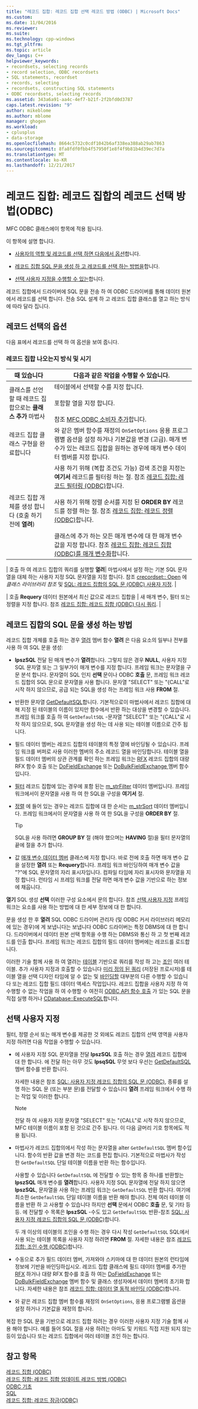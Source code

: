 ```yaml
---
title: "레코드 집합: 레코드 집합 선택 레코드 방법 (ODBC) | Microsoft Docs"
ms.custom: 
ms.date: 11/04/2016
ms.reviewer: 
ms.suite: 
ms.technology: cpp-windows
ms.tgt_pltfrm: 
ms.topic: article
dev_langs: C++
helpviewer_keywords:
- recordsets, selecting records
- record selection, ODBC recordsets
- SQL statements, recordset
- records, selecting
- recordsets, constructing SQL statements
- ODBC recordsets, selecting records
ms.assetid: 343a6a91-aa4c-4ef7-b21f-2f2bfd0d3787
caps.latest.revision: "9"
author: mikeblome
ms.author: mblome
manager: ghogen
ms.workload:
- cplusplus
- data-storage
ms.openlocfilehash: 8664c5732c0cdf1042b6af338ea388ab29ab7863
ms.sourcegitcommit: 8fa8fdf0fbb4f57950f1e8f4f9b81b4d39ec7d7a
ms.translationtype: MT
ms.contentlocale: ko-KR
ms.lasthandoff: 12/21/2017
---
```

# <a name="recordset-how-recordsets-select-records-odbc"></a>레코드 집합: 레코드 집합의 레코드 선택 방법(ODBC)
MFC ODBC 클래스에이 항목에 적용 됩니다.  
  
 이 항목에 설명 합니다.  
  
-   [사용자의 역할 및 레코드를 선택 하면 다음에서 옵션](#_core_your_options_in_selecting_records)합니다.  
  
-   [레코드 집합 SQL 문을 생성 하 고 레코드를 선택 하는 방법을](#_core_how_a_recordset_constructs_its_sql_statement)합니다.  
  
-   [선택 사용자 지정을 수행할 수 있는](#_core_customizing_the_selection)합니다.  
  
 레코드 집합에서 드라이버에 SQL 문을 전송 하 여 ODBC 드라이버를 통해 데이터 원본에서 레코드를 선택 합니다. 전송 SQL 설계 하 고 레코드 집합 클래스를 열고 하는 방식에 따라 달라 집니다.  
  
##  <a name="_core_your_options_in_selecting_records"></a>레코드 선택의 옵션  
 다음 표에서 레코드를 선택 하 여 옵션을 보여 줍니다.  
  
### <a name="how-and-when-you-can-affect-a-recordset"></a>레코드 집합 나오는지 방식 및 시기  
  
|때 있습니다|다음과 같은 작업을 수행할 수 있습니다.|  
|--------------|-------------|  
|클래스를 선언할 때 레코드 집합으로는 **클래스 추가** 마법사|테이블에서 선택할 수를 지정 합니다.<br /><br /> 포함할 열을 지정 합니다.<br /><br /> 참조 [MFC ODBC 소비자 추가](../../mfc/reference/adding-an-mfc-odbc-consumer.md)합니다.|  
|레코드 집합 클래스 구현을 완료합니다|와 같은 멤버 함수를 재정의 `OnSetOptions` 응용 프로그램별 옵션을 설정 하거나 기본값을 변경 (고급). 매개 변수가 있는 레코드 집합을 원하는 경우에 매개 변수 데이터 멤버를 지정 합니다.|  
|레코드 집합 개체를 생성 합니다 (호출 하기 전에 **열려**)|사용 하기 위해 (복합 조건도 가능) 검색 조건을 지정는 **여기서** 레코드를 필터링 하는 절. 참조 [레코드 집합: 레코드 필터링 (ODBC)](../../data/odbc/recordset-filtering-records-odbc.md)합니다.<br /><br /> 사용 하기 위해 정렬 순서를 지정 된 **ORDER BY** 레코드를 정렬 하는 절. 참조 [레코드 집합: 레코드 정렬 (ODBC)](../../data/odbc/recordset-sorting-records-odbc.md)합니다.<br /><br /> 클래스에 추가 하는 모든 매개 변수에 대 한 매개 변수 값을 지정 합니다. 참조 [레코드 집합: 레코드 집합 (ODBC)를 매개 변수화](../../data/odbc/recordset-parameterizing-a-recordset-odbc.md)합니다.|  

| 호출 하 여 레코드 집합의 쿼리를 실행할 **열려**| 마법사에서 설정 하는 기본 SQL 문자열을 대체 하는 사용자 지정 SQL 문자열을 지정 합니다. 참조 [crecordset:: Open](../../mfc/reference/crecordset-class.md#open) 에 *클래스 라이브러리 참조* 및 [SQL: 레코드 집합의 SQL 문 (ODBC) 사용자 지정](../../data/odbc/sql-customizing-your-recordsets-sql-statement-odbc.md). |  

| 호출 **Requery** 데이터 원본에서 최신 값으로 레코드 집합을 | 새 매개 변수, 필터 또는 정렬을 지정 합니다. 참조 [레코드 집합: 레코드 집합 (ODBC) 다시 쿼리](../../data/odbc/recordset-requerying-a-recordset-odbc.md). |  
  
##  <a name="_core_how_a_recordset_constructs_its_sql_statement"></a>레코드 집합의 SQL 문을 생성 하는 방법  
 레코드 집합 개체를 호출 하는 경우 [열려](../../mfc/reference/crecordset-class.md#open) 멤버 함수 **열려** 은 다음 요소의 일부나 전부를 사용 하 여 SQL 문을 생성:  
  
-   **lpszSQL** 전달 된 매개 변수가 **열려**합니다. 그렇지 않은 경우 **NULL**, 사용자 지정 SQL 문자열 또는 그 일부가이 매개 변수를 지정 합니다. 프레임 워크는 문자열을 구문 분석 합니다. 문자열이 SQL 인지 **선택** 문이나 ODBC **호출** 문, 프레임 워크 레코드 집합의 SQL 문으로 문자열을 사용 합니다. 문자열 "SELECT" 또는 "{CALL"로 시작 하지 않으므로, 공급 되는 SQL을 생성 하는 프레임 워크 사용 **FROM** 절.  
  
-   반환한 문자열 [GetDefaultSQL](../../mfc/reference/crecordset-class.md#getdefaultsql)합니다. 기본적으로이 마법사에서 레코드 집합에 대해 지정 된 테이블의 이름이 있지만 함수에서 반환 하는 대상을 변경할 수 있습니다. 프레임 워크를 호출 하 여 `GetDefaultSQL` -문자열 "SELECT" 또는 "{CALL"로 시작 하지 않으므로, SQL 문자열을 생성 하는 데 사용 되는 테이블 이름으로 간주 됩니다.  
  

-   필드 데이터 멤버는 레코드 집합의 테이블의 특정 열에 바인딩될 수 있습니다. 프레임 워크를 버퍼로 사용 이러한 멤버의 주소 레코드 열을 바인딩합니다. 테이블 열을 필드 데이터 멤버의 상관 관계를 확인 하는 프레임 워크는 [RFX](../../data/odbc/record-field-exchange-using-rfx.md) 레코드 집합의 대량 RFX 함수 호출 또는 [DoFieldExchange](../../mfc/reference/crecordset-class.md#dofieldexchange) 또는 [DoBulkFieldExchange ](../../mfc/reference/crecordset-class.md#dofieldexchange) 멤버 함수입니다.  
  
-   [필터](../../data/odbc/recordset-filtering-records-odbc.md) 레코드 집합에 있는 경우에 포함 된는 [m_strFilter](../../mfc/reference/crecordset-class.md#m_strfilter) 데이터 멤버입니다. 프레임 워크에서이 문자열을 사용 하 여 한 SQL을 구성을 **여기서** 절.  
  
-   [정렬](../../data/odbc/recordset-sorting-records-odbc.md) 에 들어 있는 경우는 레코드 집합에 대 한 순서는 [m_strSort](../../mfc/reference/crecordset-class.md#m_strsort) 데이터 멤버입니다. 프레임 워크에서이 문자열을 사용 하 여 한 SQL을 구성을 **ORDER BY** 절.  

  
    > [!TIP]
    >  SQL을 사용 하려면 **GROUP BY** 절 (해야 했으며는 **HAVING** 절)을 필터 문자열의 끝에 절을 추가 합니다.  
  
-   값 [매개 변수 데이터 멤버](../../data/odbc/recordset-parameterizing-a-recordset-odbc.md) 클래스에 지정 합니다. 바로 전에 호출 하면 매개 변수 값을 설정한 **열려** 또는 **Requery**합니다. 프레임 워크 바인딩하여 매개 변수 값을 "?"에 SQL 문자열의 자리 표시자입니다. 컴파일 타임에 자리 표시자와 문자열을 지정 합니다. 런타임 시 프레임 워크를 전달 하면 매개 변수 값을 기반으로 하는 정보에 채웁니다.  
  
 **열기** SQL 생성 **선택** 이러한 구성 요소에서 문의 합니다. 참조 [선택 사용자 지정](#_core_customizing_the_selection) 프레임 워크는 요소를 사용 하는 방법에 대 한 세부 정보에 대 한 합니다.  
  
 문을 생성 한 후 **열려** SQL ODBC 드라이버 관리자 (및 ODBC 커서 라이브러리 메모리에 있는 경우)에 게 보냅니다는 보냅니다 ODBC 드라이버는 특정 DBMS에 대 한 합니다. 드라이버에서 데이터 원본 선택 항목을 수행 하는 DBMS와 통신 하 고 첫 번째 레코드를 인출 합니다. 프레임 워크는 레코드 집합의 필드 데이터 멤버에는 레코드를 로드합니다.  
  
 이러한 기술 함께 사용 하 여 열려는 [테이블](../../data/odbc/recordset-declaring-a-class-for-a-table-odbc.md) 기반으로 쿼리를 작성 하 고는 [조인](../../data/odbc/recordset-performing-a-join-odbc.md) 여러 테이블. 추가 사용자 지정과 호출할 수 있습니다 [미리 정의 된 쿼리](../../data/odbc/recordset-declaring-a-class-for-a-predefined-query-odbc.md) (저장된 프로시저)를 테이블 열을 선택 디자인 타임에 알 수 없는 및 [바인딩할](../../data/odbc/recordset-dynamically-binding-data-columns-odbc.md) 대부분의 다른 수행할 수 있습니다 또는 레코드 집합 필드 데이터 액세스 작업입니다. 레코드 집합을 사용자 지정 하 여 수행할 수 없는 작업을 하 여 수행할 수 여전히 [ODBC API 함수 호출](../../data/odbc/odbc-calling-odbc-api-functions-directly.md) 가 있는 SQL 문을 직접 실행 하거나 [CDatabase::ExecuteSQL](../../mfc/reference/cdatabase-class.md#executesql)합니다.  
  
##  <a name="_core_customizing_the_selection"></a>선택 사용자 지정  
 필터, 정렬 순서 또는 매개 변수를 제공한 것 외에도 레코드 집합의 선택 영역을 사용자 지정 하려면 다음 작업을 수행할 수 있습니다.  
  
-   에 사용자 지정 SQL 문자열을 전달 **lpszSQL** 호출 하는 경우 [열려](../../mfc/reference/crecordset-class.md#open) 레코드 집합에 대 한 합니다. 에 전달 하는 아무 것도 **lpsqSQL** 무엇 보다 우선는 [GetDefaultSQL](../../mfc/reference/crecordset-class.md#getdefaultsql) 멤버 함수를 반환 합니다.  
  
     자세한 내용은 참조 [SQL: 사용자 지정 레코드 집합의 SQL 문 (ODBC)](../../data/odbc/sql-customizing-your-recordsets-sql-statement-odbc.md), 종류를 설명 하는 SQL 문 (또는 부분 문)를 전달할 수 있습니다 **열려** 프레임 워크에서 수행 하는 작업 및 이러한 합니다.  
  
    > [!NOTE]
    >  전달 하 여 사용자 지정 문자열 "SELECT" 또는 "{CALL"로 시작 하지 않으므로, MFC 테이블 이름이 포함 된 것으로 간주 됩니다. 이 다음 글머리 기호 항목에도 적용 됩니다.  
  
-   마법사가 레코드 집합의에서 작성 하는 문자열을 alter `GetDefaultSQL` 멤버 함수입니다. 함수의 반환 값을 변경 하는 코드를 편집 합니다. 기본적으로 마법사가 작성 한 `GetDefaultSQL` 단일 테이블 이름을 반환 하는 함수입니다.  
  
     사용할 수 있습니다 `GetDefaultSQL` 에 전달할 수 있는 항목 중 하나를 반환할는 **lpszSQL** 매개 변수를 **열려**합니다. 사용자 지정 SQL 문자열에 전달 하지 않으면 **lpszSQL**, 문자열을 사용 하는 프레임 워크는 `GetDefaultSQL` 반환 합니다. 여기에 최소한 `GetDefaultSQL` 단일 테이블 이름을 반환 해야 합니다. 전체 여러 테이블 이름을 반환 하 고 사용할 수 있습니다 하지만 **선택** 문에서 ODBC **호출** 문, 및 기타 등등. 에 전달할 수 목록은 **lpszSQL** -수도 있고 `GetDefaultSQL` 반환-참조 [SQL: 사용자 지정 레코드 집합의 SQL 문 (ODBC)](../../data/odbc/sql-customizing-your-recordsets-sql-statement-odbc.md)합니다.  
  
     두 개 이상의 테이블의 조인을 수행 하는 경우 다시 작성 `GetDefaultSQL` SQL에서 사용 되는 테이블 목록을 사용자 지정 하려면 **FROM** 절. 자세한 내용은 참조 [레코드 집합: 조인 수행 (ODBC)](../../data/odbc/recordset-performing-a-join-odbc.md)합니다.  
  

-   수동으로 추가 필드 데이터 멤버, 가져와야 스키마에 대 한 데이터 원본의 런타임에 정보에 기반을 바인딩하십시오. 레코드 집합 클래스에 필드 데이터 멤버를 추가한 [RFX](../../data/odbc/record-field-exchange-using-rfx.md) 하거나 대량 RFX 함수를 호출 하 여는 [DoFieldExchange](../../mfc/reference/crecordset-class.md#dofieldexchange) 또는 [DoBulkFieldExchange](../../mfc/reference/crecordset-class.md#dobulkfieldexchange) 멤버 함수 및 클래스 생성자에서 데이터 멤버의 초기화 합니다. 자세한 내용은 참조 [레코드 집합: 데이터 열 동적 바인딩 (ODBC)](../../data/odbc/recordset-dynamically-binding-data-columns-odbc.md)합니다.  
  
-   와 같은 레코드 집합 멤버 함수를 재정의 `OnSetOptions`, 응용 프로그램별 옵션을 설정 하거나 기본값을 재정의 합니다.  
  
 복잡 한 SQL 문을 기반으로 레코드 집합 하려는 경우 이러한 사용자 지정 기술 함께 사용 해야 합니다. 예를 들어 SQL 절을 사용 하려는 아마도 및 키워드 직접 지원 되지 않는 등이 있습니다 또는 레코드 집합에서 여러 테이블 조인 하는 합니다.  
  
## <a name="see-also"></a>참고 항목  
 [레코드 집합 (ODBC)](../../data/odbc/recordset-odbc.md)   
 [레코드 집합: 레코드 집합 업데이트 레코드 방법 (ODBC)](../../data/odbc/recordset-how-recordsets-update-records-odbc.md)   
 [ODBC 기초](../../data/odbc/odbc-basics.md)   
 [SQL](../../data/odbc/sql.md)   
 [레코드 집합: 레코드 잠금(ODBC)](../../data/odbc/recordset-locking-records-odbc.md)